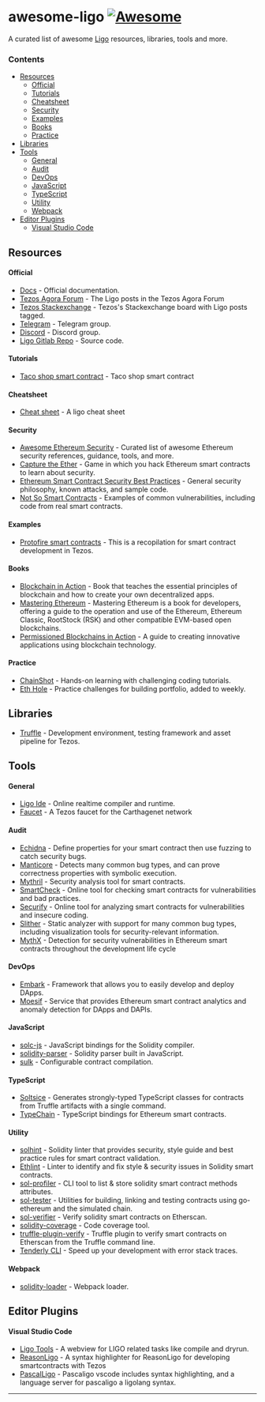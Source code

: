 # awesome-ligo [![Awesome](https://cdn.rawgit.com/sindresorhus/awesome/d7305f38d29fed78fa85652e3a63e154dd8e8829/media/badge.svg)](https://github.com/sindresorhus/awesome)

A curated list of awesome [Ligo](https://ligolang.org/) resources, libraries, tools and more.


### Contents
- [Resources](#resources)
    - [Official](#official)
    - [Tutorials](#tutorials)
    - [Cheatsheet](#cheatsheet)
    - [Security](#security)
    - [Examples](#examples)
    - [Books](#books)
    - [Practice](#practice)
- [Libraries](#libraries)
- [Tools](#tools)
    - [General](#general)
    - [Audit](#audit)
    - [DevOps](#devops)
    - [JavaScript](#javascript)
    - [TypeScript](#typescript)
    - [Utility](#utility)
    - [Webpack](#webpack)
- [Editor Plugins](#editor-plugins)
    - [Visual Studio Code](#visual-studio-code)


## Resources
#### Official
- [Docs](https://ligolang.org/docs/intro/introduction) - Official documentation.
- [Tezos Agora Forum](https://forum.tezosagora.org/tag/ligo) - The Ligo posts in the Tezos Agora Forum
- [Tezos Stackexchange](https://tezos.stackexchange.com/questions/tagged/ligo) - Tezos's Stackexchange board with Ligo posts tagged.
- [Telegram](https://tezos.stackexchange.com/questions/tagged/ligo) - Telegram group.
- [Discord](https://discord.com/invite/9rhYaEt) - Discord group.
- [Ligo Gitlab Repo](https://gitlab.com/ligolang/ligo) - Source code.

#### Tutorials
- [Taco shop smart contract](https://ligolang.org/docs/tutorials/get-started/tezos-taco-shop-smart-contract/) - Taco shop smart contract

#### Cheatsheet
- [Cheat sheet](https://ligolang.org/docs/api/cheat-sheet) - A ligo cheat sheet

#### Security
- [Awesome Ethereum Security](https://github.com/crytic/awesome-ethereum-security) - Curated list of awesome Ethereum security references, guidance, tools, and more.
- [Capture the Ether](https://capturetheether.com/) - Game in which you hack Ethereum smart contracts to learn about security.
- [Ethereum Smart Contract Security Best Practices](https://consensys.github.io/smart-contract-best-practices/) - General security philosophy, known attacks, and sample code.
- [Not So Smart Contracts](https://github.com/crytic/not-so-smart-contracts) - Examples of common vulnerabilities, including code from real smart contracts.

#### Examples
- [Protofire smart contracts](https://github.com/protofire/tezos-contracts-examples) - This is a recopilation for smart contract development in Tezos.


#### Books
- [Blockchain in Action](https://www.manning.com/books/blockchain-in-action) - Book that teaches the essential principles of blockchain and how to create your own decentralized apps.
- [Mastering Ethereum](https://github.com/ethereumbook/ethereumbook) - Mastering Ethereum is a book for developers, offering a guide to the operation and use of the Ethereum, Ethereum Classic, RootStock (RSK) and other compatible EVM-based open blockchains.
- [Permissioned Blockchains in Action](https://www.manning.com/books/permissioned-blockchains-in-action) - A guide to creating innovative applications using blockchain technology.


#### Practice
- [ChainShot](https://www.chainshot.com/) - Hands-on learning with challenging coding tutorials.
- [Eth Hole](https://ethhole.com/challenge) - Practice challenges for building portfolio, added to weekly.


## Libraries
- [Truffle](https://www.trufflesuite.com/docs/tezos/truffle/quickstart) - Development environment, testing framework and asset pipeline for Tezos.

## Tools
#### General
- [Ligo Ide](https://ide.ligolang.org/) - Online realtime compiler and runtime.
- [Faucet](https://faucet.tzalpha.net/) - A Tezos faucet for the Carthagenet network

#### Audit
- [Echidna](https://github.com/crytic/echidna) - Define properties for your smart contract then use fuzzing to catch security bugs.
- [Manticore](https://github.com/trailofbits/manticore) - Detects many common bug types, and can prove correctness properties with symbolic execution.
- [Mythril](https://github.com/ConsenSys/mythril) - Security analysis tool for smart contracts.
- [SmartCheck](https://tool.smartdec.net) - Online tool for checking smart contracts for vulnerabilities and bad practices.
- [Securify](https://securify.chainsecurity.com/) - Online tool for analyzing smart contracts for vulnerabilities and insecure coding.
- [Slither](https://github.com/crytic/slither) - Static analyzer with support for many common bug types, including visualization tools for security-relevant information.
- [MythX](https://mythx.io/) - Detection for security vulnerabilities in Ethereum smart contracts throughout the development life cycle


#### DevOps
- [Embark](https://github.com/embark-framework/embark) - Framework that allows you to easily develop and deploy DApps.
- [Moesif](https://www.moesif.com/docs/platform/ethereum-web3/) - Service that provides Ethereum smart contract analytics and anomaly detection for DApps and DAPIs.

#### JavaScript
- [solc-js](https://github.com/ethereum/solc-js) - JavaScript bindings for the Solidity compiler.
- [solidity-parser](https://github.com/federicobond/solidity-parser-antlr) - Solidity parser built in JavaScript.
- [sulk](https://github.com/lukehedger/sulk) - Configurable contract compilation.

#### TypeScript
- [Soltsice](https://github.com/Soltsice/Soltsice) - Generates strongly-typed TypeScript classes for contracts from Truffle artifacts with a single command.
- [TypeChain](https://github.com/ethereum-ts/TypeChain) - TypeScript bindings for Ethereum smart contracts.

#### Utility
- [solhint](https://github.com/protofire/solhint) - Solidity linter that provides security, style guide and best practice rules for smart contract validation.
- [Ethlint](https://github.com/duaraghav8/Ethlint) - Linter to identify and fix style & security issues in Solidity smart contracts.
- [sol-profiler](https://github.com/Aniket-Engg/sol-profiler) - CLI tool to list & store solidity smart contract methods attributes.
- [sol-tester](https://github.com/androlo/sol-tester) - Utilities for building, linking and testing contracts using go-ethereum and the simulated chain.
- [sol-verifier](https://github.com/Aniket-Engg/sol-verifier) - Verify solidity smart contracts on Etherscan.
- [solidity-coverage](https://github.com/sc-forks/solidity-coverage) - Code coverage tool.
- [truffle-plugin-verify](https://github.com/rkalis/truffle-plugin-verify) - Truffle plugin to verify smart contracts on Etherscan from the Truffle command line.
- [Tenderly CLI](https://github.com/Tenderly/tenderly-cli) - Speed up your development with error stack traces.

#### Webpack
- [solidity-loader](https://github.com/jeffscottward/solidity-loader) - Webpack loader.

## Editor Plugins
#### Visual Studio Code
- [Ligo Tools](https://marketplace.visualstudio.com/items?itemName=Ligo.ligo-tools) - A webview for LIGO related tasks like compile and dryrun.
- [ReasonLigo](https://marketplace.visualstudio.com/items?itemName=JamesBachini.reasonligo-vscode) - A syntax highlighter for ReasonLigo for developing smartcontracts with Tezos
- [PascalLigo](https://marketplace.visualstudio.com/items?itemName=LigoLang.pascaligo-vscode) - Pascaligo vscode includes syntax highlighting, and a language server for pascaligo a ligolang syntax.


---
